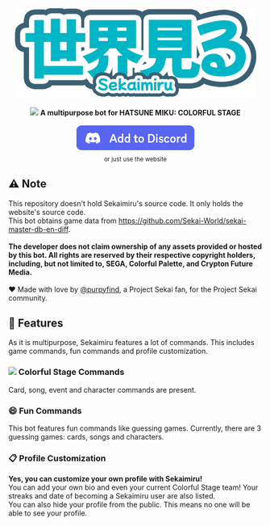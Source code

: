 <div align="center">
  <img src="./assets/wordmark.png">
  <br><br>
  <img src="https://www.google.com/s2/favicons?domain=projectsekai.fandom.com"> <strong>A multipurpose bot for HATSUNE MIKU: COLORFUL STAGE</strong>
  <br><br>
  <a href="https://discord.com/oauth2/authorize?client_id=1363850509735166167">
    <img src="./assets/githubDiscord.png" alt="Add to Discord">
  </a>
  <br>
  <sub>or just use the website</sub>
</div>

## ⚠️ Note
This repository doesn't hold Sekaimiru's source code. It only holds the website's source code.
<br>
This bot obtains game data from https://github.com/Sekai-World/sekai-master-db-en-diff.
<br><br>
**The developer does not claim ownership of any assets provided or hosted by this bot. All rights are reserved by their respective copyright holders, including, but not limited to, SEGA, Colorful Palette, and Crypton Future Media.**
<br><br>
❤️ Made with love by [@purpyfind](https://github.com/purpyfind), a Project Sekai fan, for the Project Sekai community.

## 📃 Features
As it is multipurpose, Sekaimiru features a lot of commands. This includes game commands, fun commands and profile customization.
### <img src="https://www.google.com/s2/favicons?domain=projectsekai.fandom.com&sz=32"> Colorful Stage Commands
Card, song, event and character commands are present.
### 😄 Fun Commands
This bot features fun commands like guessing games. Currently, there are 3 guessing games: cards, songs and characters.
### 📋 Profile Customization
**Yes, you can customize your own profile with Sekaimiru!** 
<br>
You can add your own bio and even your current Colorful Stage team! Your streaks and date of becoming a Sekaimiru user are also listed.
<br>
You can also hide your profile from the public. This means no one will be able to see your profile.
